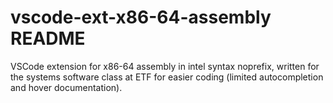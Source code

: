 # vscode-ext-x86-64-assembly README

VSCode extension for x86-64 assembly in intel syntax noprefix,
written for the systems software class at ETF for easier coding
(limited autocompletion and hover documentation).
